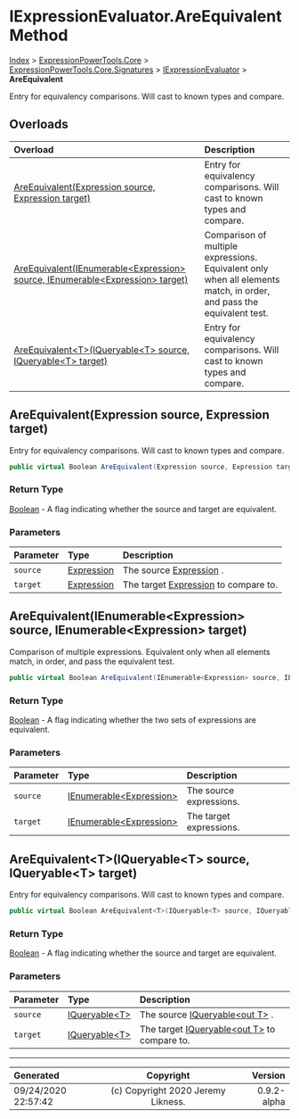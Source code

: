 ﻿# IExpressionEvaluator.AreEquivalent Method

[Index](../index.md) > [ExpressionPowerTools.Core](ExpressionPowerTools.Core.a.md) > [ExpressionPowerTools.Core.Signatures](ExpressionPowerTools.Core.Signatures.n.md) > [IExpressionEvaluator](ExpressionPowerTools.Core.Signatures.IExpressionEvaluator.i.md) > **AreEquivalent**

Entry for equivalency comparisons. Will cast to
            known types and compare.

## Overloads

| Overload | Description |
| :-- | :-- |
| [AreEquivalent(Expression source, Expression target)](#areequivalentexpression-source-expression-target) | Entry for equivalency comparisons. Will cast to            known types and compare. |
| [AreEquivalent(IEnumerable&lt;Expression> source, IEnumerable&lt;Expression> target)](#areequivalentienumerableexpression-source-ienumerableexpression-target) | Comparison of multiple expressions. Equivalent            only when all elements match, in order, and            pass the equivalent test. |
| [AreEquivalent&lt;T>(IQueryable&lt;T> source, IQueryable&lt;T> target)](#areequivalenttiqueryablet-source-iqueryablet-target) | Entry for equivalency comparisons. Will cast to            known types and compare. |
## AreEquivalent(Expression source, Expression target)

Entry for equivalency comparisons. Will cast to
            known types and compare.

```csharp
public virtual Boolean AreEquivalent(Expression source, Expression target)
```

### Return Type

 [Boolean](https://docs.microsoft.com/dotnet/api/system.boolean)  - A flag indicating whether the source and target are equivalent.

### Parameters

| Parameter | Type | Description |
| :-- | :-- | :-- |
| `source` | [Expression](https://docs.microsoft.com/dotnet/api/system.linq.expressions.expression) | The source [Expression](https://docs.microsoft.com/dotnet/api/system.linq.expressions.expression) . |
| `target` | [Expression](https://docs.microsoft.com/dotnet/api/system.linq.expressions.expression) | The target [Expression](https://docs.microsoft.com/dotnet/api/system.linq.expressions.expression) to compare to. |


## AreEquivalent(IEnumerable&lt;Expression> source, IEnumerable&lt;Expression> target)

Comparison of multiple expressions. Equivalent
            only when all elements match, in order, and
            pass the equivalent test.

```csharp
public virtual Boolean AreEquivalent(IEnumerable<Expression> source, IEnumerable<Expression> target)
```

### Return Type

 [Boolean](https://docs.microsoft.com/dotnet/api/system.boolean)  - A flag indicating whether the two sets of
            expressions are equivalent.

### Parameters

| Parameter | Type | Description |
| :-- | :-- | :-- |
| `source` | [IEnumerable&lt;Expression>](https://docs.microsoft.com/dotnet/api/system.collections.generic.ienumerable-1) | The source expressions. |
| `target` | [IEnumerable&lt;Expression>](https://docs.microsoft.com/dotnet/api/system.collections.generic.ienumerable-1) | The target expressions. |


## AreEquivalent&lt;T>(IQueryable&lt;T> source, IQueryable&lt;T> target)

Entry for equivalency comparisons. Will cast to
            known types and compare.

```csharp
public virtual Boolean AreEquivalent<T>(IQueryable<T> source, IQueryable<T> target)
```

### Return Type

 [Boolean](https://docs.microsoft.com/dotnet/api/system.boolean)  - A flag indicating whether the source and target are equivalent.

### Parameters

| Parameter | Type | Description |
| :-- | :-- | :-- |
| `source` | [IQueryable&lt;T>](https://docs.microsoft.com/dotnet/api/system.linq.iqueryable-1) | The source [IQueryable&lt;out T>](https://docs.microsoft.com/dotnet/api/system.linq.iqueryable-1) . |
| `target` | [IQueryable&lt;T>](https://docs.microsoft.com/dotnet/api/system.linq.iqueryable-1) | The target [IQueryable&lt;out T>](https://docs.microsoft.com/dotnet/api/system.linq.iqueryable-1) to compare to. |



---

| Generated | Copyright | Version |
| :-- | :-: | --: |
| 09/24/2020 22:57:42 | (c) Copyright 2020 Jeremy Likness. | 0.9.2-alpha |
